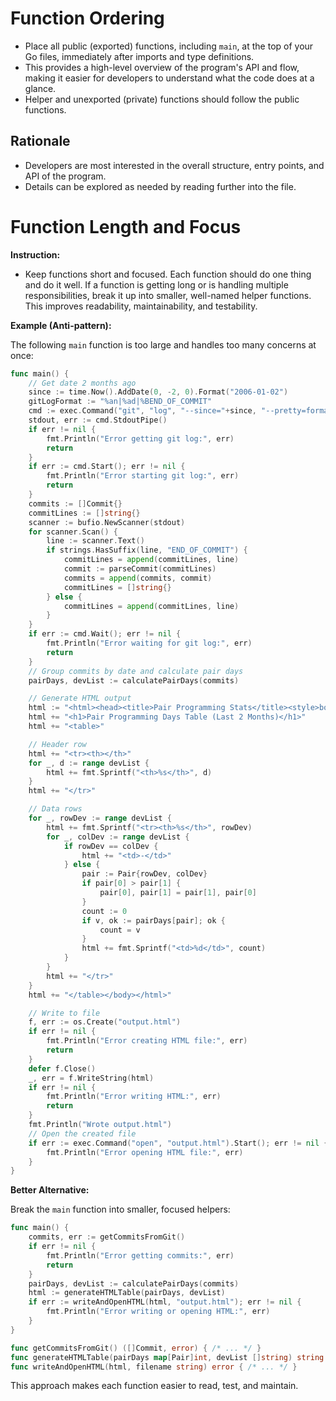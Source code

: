 # Function Ordering

- Place all public (exported) functions, including `main`, at the top of your Go files, immediately after imports and type definitions.
- This provides a high-level overview of the program's API and flow, making it easier for developers to understand what the code does at a glance.
- Helper and unexported (private) functions should follow the public functions.

## Rationale

- Developers are most interested in the overall structure, entry points, and API of the program.
- Details can be explored as needed by reading further into the file.

# Function Length and Focus

**Instruction:**

- Keep functions short and focused. Each function should do one thing and do it well. If a function is getting long or is handling multiple responsibilities, break it up into smaller, well-named helper functions. This improves readability, maintainability, and testability.

**Example (Anti-pattern):**

The following `main` function is too large and handles too many concerns at once:

```go
func main() {
	// Get date 2 months ago
	since := time.Now().AddDate(0, -2, 0).Format("2006-01-02")
	gitLogFormat := "%an|%ad|%BEND_OF_COMMIT"
	cmd := exec.Command("git", "log", "--since="+since, "--pretty=format:"+gitLogFormat, "--date=short")
	stdout, err := cmd.StdoutPipe()
	if err != nil {
		fmt.Println("Error getting git log:", err)
		return
	}
	if err := cmd.Start(); err != nil {
		fmt.Println("Error starting git log:", err)
		return
	}
	commits := []Commit{}
	commitLines := []string{}
	scanner := bufio.NewScanner(stdout)
	for scanner.Scan() {
		line := scanner.Text()
		if strings.HasSuffix(line, "END_OF_COMMIT") {
			commitLines = append(commitLines, line)
			commit := parseCommit(commitLines)
			commits = append(commits, commit)
			commitLines = []string{}
		} else {
			commitLines = append(commitLines, line)
		}
	}
	if err := cmd.Wait(); err != nil {
		fmt.Println("Error waiting for git log:", err)
		return
	}
	// Group commits by date and calculate pair days
	pairDays, devList := calculatePairDays(commits)

	// Generate HTML output
	html := "<html><head><title>Pair Programming Stats</title><style>body,table,th,td{font-family:sans-serif;} table,th,td{border:1px solid #ccc;border-collapse:collapse;}th,td{padding:8px;}</style></head><body>"
	html += "<h1>Pair Programming Days Table (Last 2 Months)</h1>"
	html += "<table>"

	// Header row
	html += "<tr><th></th>"
	for _, d := range devList {
		html += fmt.Sprintf("<th>%s</th>", d)
	}
	html += "</tr>"

	// Data rows
	for _, rowDev := range devList {
		html += fmt.Sprintf("<tr><th>%s</th>", rowDev)
		for _, colDev := range devList {
			if rowDev == colDev {
				html += "<td>-</td>"
			} else {
				pair := Pair{rowDev, colDev}
				if pair[0] > pair[1] {
					pair[0], pair[1] = pair[1], pair[0]
				}
				count := 0
				if v, ok := pairDays[pair]; ok {
					count = v
				}
				html += fmt.Sprintf("<td>%d</td>", count)
			}
		}
		html += "</tr>"
	}
	html += "</table></body></html>"

	// Write to file
	f, err := os.Create("output.html")
	if err != nil {
		fmt.Println("Error creating HTML file:", err)
		return
	}
	defer f.Close()
	_, err = f.WriteString(html)
	if err != nil {
		fmt.Println("Error writing HTML:", err)
		return
	}
	fmt.Println("Wrote output.html")
	// Open the created file
	if err := exec.Command("open", "output.html").Start(); err != nil {
		fmt.Println("Error opening HTML file:", err)
	}
}
```

**Better Alternative:**

Break the `main` function into smaller, focused helpers:

```go
func main() {
	commits, err := getCommitsFromGit()
	if err != nil {
		fmt.Println("Error getting commits:", err)
		return
	}
	pairDays, devList := calculatePairDays(commits)
	html := generateHTMLTable(pairDays, devList)
	if err := writeAndOpenHTML(html, "output.html"); err != nil {
		fmt.Println("Error writing or opening HTML:", err)
	}
}

func getCommitsFromGit() ([]Commit, error) { /* ... */ }
func generateHTMLTable(pairDays map[Pair]int, devList []string) string { /* ... */ }
func writeAndOpenHTML(html, filename string) error { /* ... */ }
```

This approach makes each function easier to read, test, and maintain.

